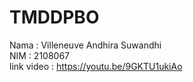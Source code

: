 # TMDDPBO
Nama : Villeneuve Andhira Suwandhi<br />
NIM : 2108067<br />
link video : https://youtu.be/9GKTU1ukiAo<br />
